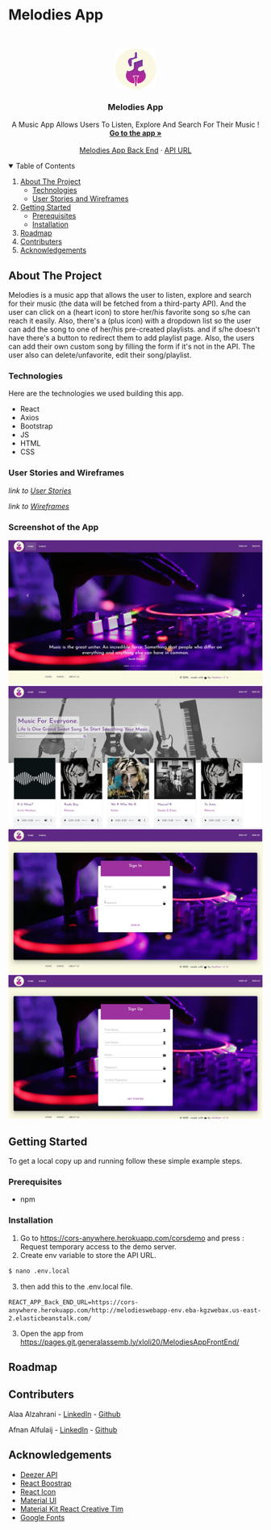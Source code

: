 # Melodies App

<!-- PROJECT LOGO -->
<br />
<p align="center">
  <a href="">
    <img src="public/MelodiesLogo.png" alt="Logo" width="80" height="80">
  </a>

  <h3 align="center">Melodies App</h3>

  <p align="center">
    A Music App Allows Users To Listen, Explore And Search For Their Music !
    <br />
    <a href="https://pages.git.generalassemb.ly/xloli20/MelodiesAppFrontEnd/"><strong>Go to the app »</strong></a>
    <br />
    <br />
    <a href="https://git.generalassemb.ly/xloli20/MelodiesAppBackEnd">Melodies App Back End</a>
    ·
    <a href="http://melodieswebapp-env.eba-kgzwebax.us-east-2.elasticbeanstalk.com/">API URL</a>
  </p>
</p>


<!-- TABLE OF CONTENTS -->
<details open="open">
  <summary>Table of Contents</summary>
  <ol>
    <li>
      <a href="#about-the-project">About The Project</a>
      <ul>
        <li><a href="#technologies">Technologies</a></li>
        <li><a href="#user-stories-and-wireframes">User Stories and Wireframes</a></li>
      </ul>
    </li>
    <li>
      <a href="#getting-started">Getting Started</a>
      <ul>
        <li><a href="#prerequisites">Prerequisites</a></li>
        <li><a href="#installation">Installation</a></li>
      </ul>
    </li>
    <li><a href="#roadmap">Roadmap</a></li>
    <li><a href="#contributers">Contributers</a></li>
    <li><a href="#acknowledgements">Acknowledgements</a></li>
  </ol>
</details>



<!-- ABOUT THE PROJECT -->
## About The Project

Melodies is a music app that allows the user to listen, explore and search for their music (the data will be fetched from a third-party API). And the user can click on a (heart icon) to store her/his favorite song so s/he can reach it easily. Also, there's a (plus icon) with a dropdown list so the user can add the song to one of her/his pre-created playlists. and if s/he doesn't have there's a button to redirect them to add playlist page. Also, the users can add their own custom song by filling the form if it's not in the API. The user also can delete/unfavorite, edit their song/playlist.




### Technologies
Here are the technologies we used building this app.
* React
* Axios
* Bootstrap
* JS
* HTML
* CSS

### User Stories and Wireframes 

_link to [User Stories](./UserStories.md)_

_link to [Wireframes](./wireframes/Wireframes.md)_


### Screenshot of the App
![](src/assets/img/screenshotHome.jpg)
![](src/assets/img/screenshotSongsList.jpg)
![](src/assets/img/Screenshot1.jpg)
![](src/assets/img/Screenshot2.jpg)

## Getting Started

To get a local copy up and running follow these simple example steps.

### Prerequisites

* npm

### Installation

1. Go to https://cors-anywhere.herokuapp.com/corsdemo and press : Request temporary access to the demo server.
2. Create env variable to store the API URL.
 ```sh
$ nano .env.local 
  ```
3. then add this to the .env.local file.

```
REACT_APP_Back_END_URL=https://cors-anywhere.herokuapp.com/http://melodieswebapp-env.eba-kgzwebax.us-east-2.elasticbeanstalk.com/
   ```
 3. Open the app from https://pages.git.generalassemb.ly/xloli20/MelodiesAppFrontEnd/


<!-- ROADMAP -->
## Roadmap



<!-- CONTACT -->
## Contributers

Alaa Alzahrani - [LinkedIn](https://www.linkedin.com/in/alaa-alz/) - [Github](https://github.com/xloli20)

Afnan Alfulaij - [LinkedIn](https://www.linkedin.com/in/afnan-alfulaij/
) - [Github](https://git.generalassemb.ly/afnanaaf)




<!-- ACKNOWLEDGEMENTS -->
## Acknowledgements
* [Deezer API](https://developers.deezer.com/api)
* [React Boostrap](https://react-bootstrap.github.io/)
* [React Icon](https://react-icons.github.io/react-icons)
* [Material UI](https://choosealicense.com)
* [Material Kit React Creative Tim](https://www.creative-tim.com/product/material-kit-react?ref=njsmk-download-section&_ga=2.235236033.112608220.1614763543-388038995.1614174832)
* [Google Fonts](https://fonts.google.com/)

